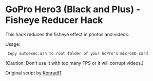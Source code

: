 # GoPro Hero3 (Black and Plus) - Fisheye Reducer Hack

This hack reduces the fisheye effect in photos and videos.

Usage:

`` Copy autoexec.ash to root folder of your GoPro's microSD card``

(Caution: Don't use it with too many FPS or it will corrupt videos.)

Original script by [KonradIT](https://github.com/KonradIT)
